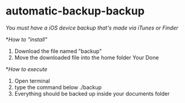 # automatic-backup-backup

*You must have a iOS device backup that's made via iTunes or Finder*

**How to "install"*
1. Download the file named "backup"
2. Move the downloaded file into the home folder
Your Done

**How to execute*
1. Open terminal
2. type the command below
./backup
3. Everything should be backed up inside your documents folder

